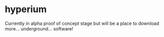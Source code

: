 # hyperium
Currently in alpha proof of concept stage but will be a place to download more... underground... software!
